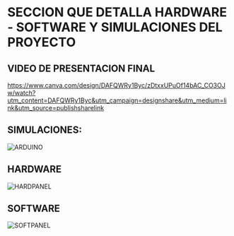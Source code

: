 # SECCION QUE DETALLA HARDWARE - SOFTWARE Y SIMULACIONES DEL PROYECTO

## VIDEO DE PRESENTACION FINAL

https://www.canva.com/design/DAFQWRy1Byc/zDtxxUPuOf14bAC_CO3OJw/watch?utm_content=DAFQWRy1Byc&utm_campaign=designshare&utm_medium=link&utm_source=publishsharelink


## SIMULACIONES:
![ARDUINO](https://user-images.githubusercontent.com/106171748/196045137-49093f44-140f-4d7d-8e46-43baac1f909c.jpg)

## HARDWARE
![HARDPANEL](https://user-images.githubusercontent.com/106171748/196045145-93a42166-5e90-4915-b8eb-8fdacc6cb9dd.jpg)

## SOFTWARE
![SOFTPANEL](https://user-images.githubusercontent.com/106171748/196045235-69bb3651-64c5-4916-9f51-9ea640d7537c.jpg)



